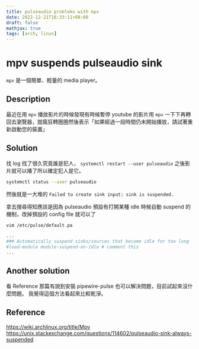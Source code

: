 ```yaml
---
title: pulseaudio problems with mpv
date: 2022-12-21T16:33:11+08:00
draft: false
mathjax: true
tags: [arch, linux]
---
```


# mpv suspends pulseaudio sink

`mpv` 是一個簡單、輕量的 media player。

## Description

最近在用 `mpv` 播放影片的時候發現有時候暫停 youtube 的影片用 `mpv` 一下下再轉回去瀏覽器，就瘋狂轉圈圈然後表示「如果經過一段時間仍未開始播放，請試著重新啟動您的裝置」

## Solution

找 log 找了很久究竟誰是犯人， `systemctl restart --user pulseaudio` 之後影片就可以播了所以確定犯人是它。

```bash
systemctl status --user pulseaudio
```

然後就是一大堆的 `Failed to create sink input: sink is suspended.`

拿去搜尋得知應該是因為 pulseaudio 預設有打開某種 idle 時候自動 suspend 的機制，改掉預設的 config file 就可以了

```bash
vim /etc/pulse/default.pa
```

```conf
...
### Automatically suspend sinks/sources that become idle for too long
#load-module module-suspend-on-idle # comment this
...
```

## Another solution

看 Reference 那篇有說到安裝 pipewire-pulse 也可以解決問題，目前試起來沒什麼問題。
我覺得這個方法看起來比較乾淨。

## Reference
https://wiki.archlinux.org/title/Mpv
https://unix.stackexchange.com/questions/114602/pulseaudio-sink-always-suspended
